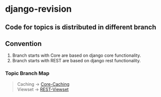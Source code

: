 # django-revision

## Code for topics is distributed in different branch 

## Convention
1) Branch starts with Core are based on django core functionality.
2) Branch starts with REST are based on django rest functionality.

### Topic Branch Map
> Caching -> <a href="https://github.com/Rahulbeniwal26119/django-revision/tree/Core-Caching">Core-Caching </a> <br>
> Viewset ->  <a href="https://github.com/Rahulbeniwal26119/django-revision/tree/REST-Viewset">REST-Viewset</a>
